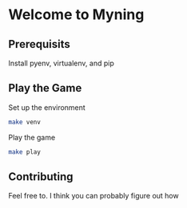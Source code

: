 # Welcome to Myning

## Prerequisits

Install pyenv, virtualenv, and pip

## Play the Game

Set up the environment

```bash
make venv
```

Play the game

```bash
make play
```

## Contributing

Feel free to. I think you can probably figure out how
